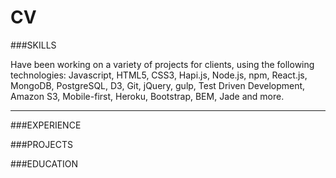 # CV

###SKILLS

Have been working on a variety of projects for clients, using the following technologies: Javascript, HTML5, CSS3, Hapi.js, Node.js, npm, React.js, MongoDB, PostgreSQL, D3, Git, jQuery, gulp, Test Driven Development, Amazon S3, Mobile-first, Heroku, Bootstrap, BEM, Jade and more.

---

###EXPERIENCE

###PROJECTS


###EDUCATION
